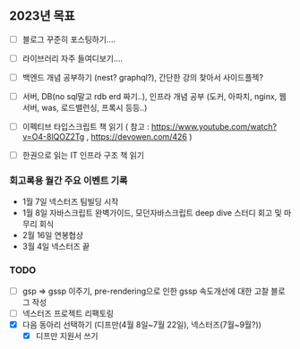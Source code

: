 
## 2023년 목표
- [ ] 블로그 꾸준히 포스팅하기....
- [ ] 라이브러리 자주 들여디보기....
- [ ] 백엔드 개념 공부하기 (nest? graphql?), 간단한 강의 찾아서 사이드플젝?
- [ ] 서버, DB(no sql말고 rdb erd 짜기..), 인프라 개념 공부 (도커, 아파치, nginx, 웹서버, was, 로드밸런싱, 프록시 등등..)
- [ ] 이펙티브 타입스크립트 책 읽기 ( 참고 : https://www.youtube.com/watch?v=O4-8lQOZ2Tg , https://devowen.com/426 )
- [ ] 한권으로 읽는 IT 인프라 구조 책 읽기


### 회고록용 월간 주요 이벤트 기록
- 1월 7일 넥스터즈 팀빌딩 시작
- 1월 8일 자바스크립트 완벽가이드, 모던자바스크립트 deep dive 스터디 회고 및 마무리 회식
- 2월 16일 연봉협상
- 3월 4일 넥스터즈 끝


### TODO
- [ ] gsp => gssp 이주기, pre-rendering으로 인한 gssp 속도개선에 대한 고찰 블로그 작성
- [ ] 넥스터즈 프로젝트 리팩토링
- [x] 다음 동아리 선택하기 (디프만(4월 8일~7월 22일), 넥스터즈(7월~9월?))
  - [x] 디프만 지원서 쓰기
